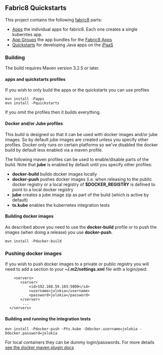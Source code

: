 ## Fabric8 Quickstarts

This project contains the following [fabric8](http://fabric8.io/) parts:  

* [Apps](apps) the individual apps for fabric8. Each one creates a single kuberntes app.
* [App Groups](app-groups) the app bundles for the [Fabric8 Apps](http://fabric8.io/guide/fabric8Apps.html)
* [Quickstarts](quickstarts) for developing Java apps on the [iPaaS](http://fabric8.io/guide/ipaas.html) 

### Building

The build requires Maven version 3.2.5 or later.

#### apps and quickstarts profiles

If you wish to only build the apps or the quickstarts you can use profiles

    mvn install -Papps
    mvn install -Pquickstarts
    
If you omit the profiles then it builds everything.    

#### Docker and/or Jube profiles 

This build is designed so that it can be used with docker images and/or jube images. So by default jube images are created unless you specify other profiles. Docker only runs on certain platforms so we've disabled the docker build by default less enabled via a maven profile.

The following maven profiles can be used to enable/disable parts of the build. Note that **jube** is enabled by default until you specify other profiles:

* **docker-build** builds docker images locally
* **docker-push** pushes docker images (i.e. when releasing to the public docker registry or a local registry of **$DOCKER_REGISTRY** is defined to point to a local docker registry
* **jube** creates a jube image zip as part of the build (which is active by default)
* **ts.kube** enables the kubernetes integration tests

#### Building docker images

As described above you need to use the **docker-build** profile or to push the images (when doing a release) you use **docker-push**.

    mvn install -Pdocker-build

### Pushing docker images

If you wish to push docker images to a private or public registry you will need to add a section to your **~/.m2/settings.xml** file with a login/pwd:

```
	<servers>
       <server>
           <id>192.168.59.103:5000</id>
           <username>jolokia</username>
           <password>jolokia</password>
       </server>
        ...
  </servers>
```

#### Building and running the integration tests

    mvn install -Pdocker-push -Pts.kube -Ddocker.username=jolokia -Ddocker.password=jolokia

For local containers they can be dummy login/passwords. For more details [see the docker maven plugin docs](https://github.com/rhuss/docker-maven-plugin/blob/master/doc/manual.md#authentication)
